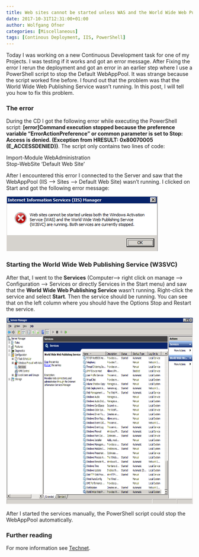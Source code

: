 ```yaml
---
title: Web sites cannot be started unless WAS and the World Wide Web Publishing Service are running
date: 2017-10-31T12:31:00+01:00
author: Wolfgang Ofner
categories: [Miscellaneous]
tags: [Continous Deployment, IIS, PowerShell]
---
```

Today I was working on a new Continuous Development task for one of my Projects. I was testing if it works and got an error message. After Fixing the error I rerun the deployment and got an error in an earlier step where I use a PowerShell script to stop the Default WebAppPool. It was strange because the script worked fine before. I found out that the problem was that the World Wide Web Publishing Service wasn&#8217;t running. In this post, I will tell you how to fix this problem.

### The error

During the CD I got the following error while executing the PowerShell script: **[error]Command execution stopped because the preference variable &#8220;ErrorActionPreference&#8221; or common parameter is set to Stop: Access is denied. (Exception from HRESULT: 0x80070005 (E_ACCESSDENIED))**. The script only contains two lines of code:

Import-Module WebAdministration  
Stop-WebSite &#8216;Default Web Site&#8217;

After I encountered this error I connected to the Server and saw that the WebAppPool (IIS &#8211;> Sites &#8211;> Default Web Site) wasn&#8217;t running. I clicked on Start and got the following error message:

[<img loading="lazy" class="aligncenter size-full wp-image-293" src="/wp-content/uploads/2017/10/Default-Web-Site-starten.png" alt="Default Web Site error" width="409" height="148" />](/wp-content/uploads/2017/10/Default-Web-Site-starten.png)

### Starting the World Wide Web Publishing Service (W3SVC)

After that, I went to the **Services** (Computer&#8211;> right click on manage &#8211;> Configuration &#8211;> Services or directly Services in the Start menu) and saw that the **World Wide Web Publishing Service** wasn&#8217;t running. Right-click the service and select **Start**. Then the service should be running. You can see that on the left column where you should have the Options Stop and Restart the service.

[<img loading="lazy" class="aligncenter wp-image-294" src="/wp-content/uploads/2017/10/World-Wide-Web-Publishing-Service.-oder-einfach-auf-Services-klicken.png" alt="World Wide Web Publishing Service" width="700" height="504" />](/wp-content/uploads/2017/10/World-Wide-Web-Publishing-Service.-oder-einfach-auf-Services-klicken.png)

After I started the services manually, the PowerShell script could stop the WebAppPool automatically.

### Further reading

For more information see <a href="https://technet.microsoft.com/en-us/library/aa997600%28v=exchg.80%29.aspx" target="_blank" rel="noopener">Technet</a>.